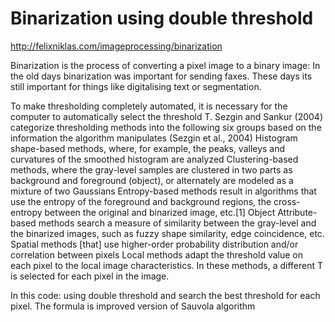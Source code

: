 # Binarization using double threshold 


http://felixniklas.com/imageprocessing/binarization

Binarization is the process of converting a pixel image to a binary image:
In the old days binarization was important for sending faxes. These days its still important for things like digitalising text or segmentation.

To make thresholding completely automated, it is necessary for the computer to automatically select the threshold T. Sezgin and Sankur (2004) categorize thresholding methods into the following six groups based on the information the algorithm manipulates (Sezgin et al., 2004)
    Histogram shape-based methods, where, for example, the peaks, valleys and curvatures of the smoothed histogram are analyzed
    Clustering-based methods, where the gray-level samples are clustered in two parts as background and foreground (object), or alternately are modeled as a mixture of two Gaussians
    Entropy-based methods result in algorithms that use the entropy of the foreground and background regions, the cross-entropy between the original and binarized image, etc.[1]
    Object Attribute-based methods search a measure of similarity between the gray-level and the binarized images, such as fuzzy shape similarity, edge coincidence, etc.
    Spatial methods [that] use higher-order probability distribution and/or correlation between pixels
    Local methods adapt the threshold value on each pixel to the local image characteristics. In these methods, a different T is selected for each pixel in the image.

In this code: 
using double threshold and search the best threshold for each pixel. 
The formula is improved version of Sauvola algorithm

